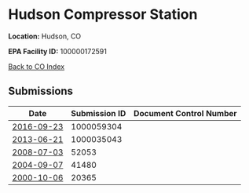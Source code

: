 # Hudson Compressor Station

**Location:** Hudson, CO

**EPA Facility ID:** 100000172591

[Back to CO Index](../../index.md)

## Submissions

| Date | Submission ID | Document Control Number |
|------|--------------|-------------------------|
| [2016-09-23](submissions/1000059304.md) | 1000059304 |  |
| [2013-06-21](submissions/1000035043.md) | 1000035043 |  |
| [2008-07-03](submissions/52053.md) | 52053 |  |
| [2004-09-07](submissions/41480.md) | 41480 |  |
| [2000-10-06](submissions/20365.md) | 20365 |  |
